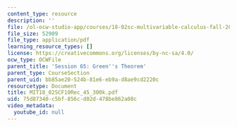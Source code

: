 ```yaml
---
content_type: resource
description: ''
file: /ol-ocw-studio-app/courses/18-02sc-multivariable-calculus-fall-2010/75d87340c5bf856cd02d478be862a08c_MIT18_02SCF10Rec_45_300k.pdf
file_size: 52909
file_type: application/pdf
learning_resource_types: []
license: https://creativecommons.org/licenses/by-nc-sa/4.0/
ocw_type: OCWFile
parent_title: 'Session 65: Green''s Theorem'
parent_type: CourseSection
parent_uid: bb85ae20-524b-81e6-eb9a-d8ae9cd2220c
resourcetype: Document
title: MIT18_02SCF10Rec_45_300k.pdf
uid: 75d87340-c5bf-856c-d02d-478be862a08c
video_metadata:
  youtube_id: null
---
```

